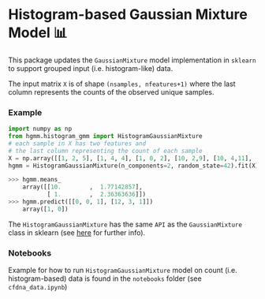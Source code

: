 # Histogram-based Gaussian Mixture Model 📊

This package updates the `GaussianMixture`  model implementation in `sklearn`  to support grouped input (i.e. histogram-like) data.

The input matrix `X` is of shape `(nsamples, nfeatures+1)` where the last column represents the counts of the observed unique samples.

### Example 

```python
import numpy as np
from hgmm.histogram_gmm import HistogramGaussianMixture
# each sample in X has two features and
# the last column representing the count of each sample 
X = np.array([[1, 2, 5], [1, 4, 4], [1, 0, 2], [10, 2,9], [10, 4,11], [10, 0,15]])
hgmm = HistogramGaussianMixture(n_components=2, random_state=42).fit(X)

>>> hgmm.means_
    array([[10.        ,  1.77142857],
           [ 1.        ,  2.36363636]])
>>> hgmm.predict([[0, 0, 1], [12, 3, 1]])
    array([1, 0])


```
The `HistogramGaussianMixture` has the same `API` as the `GaussianMixture` class in sklearn (see [here](https://scikit-learn.org/stable/modules/generated/sklearn.mixture.GaussianMixture.html) for further info).

### Notebooks

Example for how to run `HistogramGaussianMixture` model on count (i.e. histogram-based) data is found in the `notebooks` folder (see `cfdna_data.ipynb`)